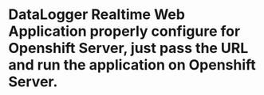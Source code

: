 # DataLogger Realtime Web Application properly configure for Openshift Server, just pass the URL and run the application on Openshift Server.


